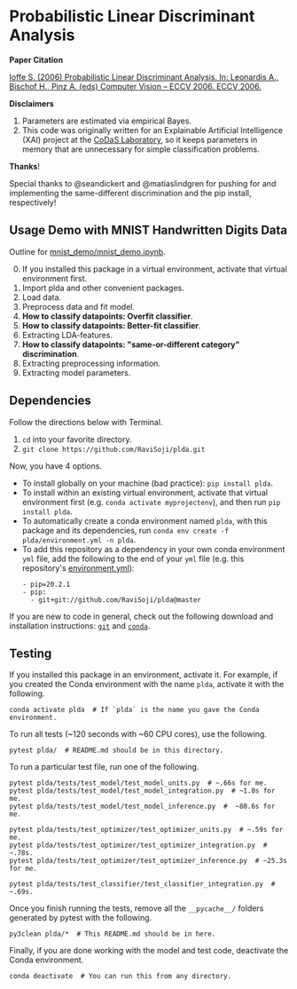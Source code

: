 # Probabilistic Linear Discriminant Analysis

__Paper Citation__

[Ioffe S. (2006) Probabilistic Linear Discriminant Analysis. 
 In: Leonardis A., Bischof H., Pinz A. (eds) Computer Vision – ECCV 2006. 
 ECCV 2006.](
 https://link.springer.com/chapter/10.1007/11744085_41)

__Disclaimers__

1. Parameters are estimated via empirical Bayes.
2. This code was originally written for an Explainable Artificial Intelligence 
    (XAI) project at the [CoDaS Laboratory](http://shaftolab.com/people.html), 
    so it keeps parameters in memory that are unnecessary for simple 
    classification problems.

__Thanks__!

Special thanks to @seandickert and @matiaslindgren for pushing for and 
 implementing the same-different discrimination and the pip install, 
 respectively!

## Usage Demo with MNIST Handwritten Digits Data

Outline for [mnist_demo/mnist_demo.ipynb](./mnist_demo/mnist_demo.ipynb).

0. If you installed this package in a virtual environment, 
    activate that virtual environment first.
1. Import plda and other convenient packages.
2. Load data.
3. Preprocess data and fit model.
4. __How to classify datapoints: Overfit classifier__.
5. __How to classify datapoints: Better-fit classifier__.
6. Extracting LDA-features.
7. __How to classify datapoints: "same-or-different category" discrimination__.
8. Extracting preprocessing information.
9. Extracting model parameters.

## Dependencies

Follow the directions below with Terminal.

1. `cd` into your favorite directory.
2. `git clone https://github.com/RaviSoji/plda.git`

Now, you have 4 options.
- To install globally on your machine (bad practice): 
   `pip install plda`.
- To install within an existing virtual environment,
   activate that virtual environment first 
   (e.g. `conda activate myprojectenv`), 
   and then run `pip install plda`.
- To automatically create a conda environment named `plda`, 
   with this package and its dependencies,
   run `conda env create -f plda/environment.yml -n plda`.
- To add this repository as a dependency in your own conda environment 
   `yml` file, 
   add the following to the end of your `yml` file
   (e.g. this repository's [environment.yml](./mnist_demo/mnist_demo.ipynb)): 
    ```
    - pip=20.2.1
    - pip:
      - git+git://github.com/RaviSoji/plda@master
    ```

If you are new to code in general,
 check out the following download and installation instructions: 
 [`git`](https://git-scm.com/downloads) and 
 [`conda`](https://github.com/conda/conda).

## Testing

If you installed this package in an environment, activate it.
For example, if you created the Conda environment with the name `plda`, 
 activate it with the following.
``` shell
conda activate plda  # If `plda` is the name you gave the Conda environment.
```

To run all tests (~120 seconds with ~60 CPU cores), use the following.
``` shell
pytest plda/  # README.md should be in this directory.
```

To run a particular test file, run one of the following.
``` shell
pytest plda/tests/test_model/test_model_units.py  # ~.66s for me.
pytest plda/tests/test_model/test_model_integration.py  # ~1.0s for me.
pytest plda/tests/test_model/test_model_inference.py  #  ~80.6s for me.

pytest plda/tests/test_optimizer/test_optimizer_units.py  # ~.59s for me.
pytest plda/tests/test_optimizer/test_optimizer_integration.py  # ~.78s.
pytest plda/tests/test_optimizer/test_optimizer_inference.py  # ~25.3s for me.

pytest plda/tests/test_classifier/test_classifier_integration.py  # ~.69s.
```

Once you finish running the tests, 
 remove all the `__pycache__/` folders generated by pytest with the following.
``` shell
py3clean plda/*  # This README.md should be in here.
```

Finally, if you are done working with the model and test code, 
 deactivate the Conda environment.
``` shell
conda deactivate  # You can run this from any directory.
```
